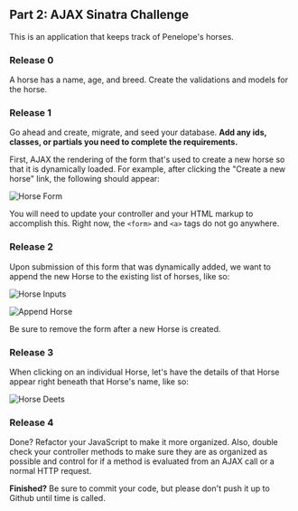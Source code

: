 ## Part 2: AJAX Sinatra Challenge

This is an application that keeps track of Penelope's horses.

### Release 0

A horse has a name, age, and breed. Create the validations and models for the horse.

### Release 1

Go ahead and create, migrate, and seed your database. **Add any ids, classes, or partials you need to complete the requirements.**

First, AJAX the rendering of the form that's used to create a new horse so that it is dynamically loaded. For example, after clicking the "Create a new horse" link, the following should appear:

![Horse Form](http://i.imgur.com/DpLoZD5.png)

You will need to update your controller and your HTML markup to accomplish this. Right now, the `<form>` and `<a>` tags do not go anywhere.

### Release 2

Upon submission of this form that was dynamically added, we want to append the new Horse to the existing list of horses, like so:

![Horse Inputs](http://i.imgur.com/LVnGaVC.png)

![Append Horse](http://i.imgur.com/uT1r91B.png)

Be sure to remove the form after a new Horse is created.

### Release 3

When clicking on an individual Horse, let's have the details of that Horse appear right beneath that Horse's name, like so:

![Horse Deets](http://i.imgur.com/HrHn0Eq.png)

### Release 4

Done? Refactor your JavaScript to make it more organized. Also, double check your controller methods to make sure they are as organized as possible and control for if a method is evaluated from an AJAX call or a normal HTTP request.

**Finished?** Be sure to commit your code, but please don't push it up to Github until time is called.







